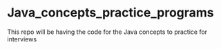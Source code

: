 # Java_concepts_practice_programs
This repo will be having the code for the Java concepts to practice for interviews
